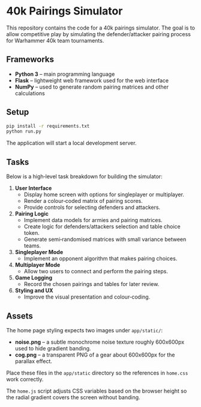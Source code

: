# 40k Pairings Simulator

This repository contains the code for a 40k pairings simulator. The goal is to allow competitive play by simulating the defender/attacker pairing process for Warhammer 40k team tournaments.

## Frameworks

- **Python 3** – main programming language
- **Flask** – lightweight web framework used for the web interface
- **NumPy** – used to generate random pairing matrices and other calculations

## Setup

```bash
pip install -r requirements.txt
python run.py
```

The application will start a local development server.

## Tasks

Below is a high‑level task breakdown for building the simulator:

1. **User Interface**
   - Display home screen with options for singleplayer or multiplayer.
   - Render a colour‑coded matrix of pairing scores.
   - Provide controls for selecting defenders and attackers.
2. **Pairing Logic**
   - Implement data models for armies and pairing matrices.
   - Create logic for defenders/attackers selection and table choice token.
   - Generate semi‑randomised matrices with small variance between teams.
3. **Singleplayer Mode**
   - Implement an opponent algorithm that makes pairing choices.
4. **Multiplayer Mode**
   - Allow two users to connect and perform the pairing steps.
5. **Game Logging**
   - Record the chosen pairings and tables for later review.
6. **Styling and UX**
   - Improve the visual presentation and colour‑coding.

## Assets

The home page styling expects two images under `app/static/`:

- **noise.png** – a subtle monochrome noise texture roughly 600x600px used to hide gradient banding.
- **cog.png** – a transparent PNG of a gear about 600x600px for the parallax effect.

Place these files in the `app/static` directory so the references in `home.css` work correctly.

The `home.js` script adjusts CSS variables based on the browser height so the radial gradient covers the screen without banding.
